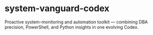 # system-vanguard-codex
Proactive system-monitoring and automation toolkit — combining DBA precision, PowerShell, and Python insights in one evolving Codex.
